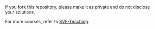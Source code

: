 If you fork this repository, please make it as private and do not disclose your solutions.

For more courses, refer to [SVF-Teaching](https://github.com/SVF-tools/SVF-Teaching).

